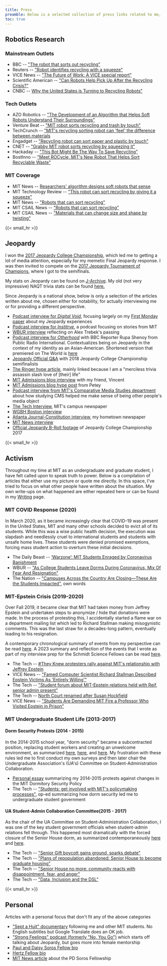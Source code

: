 ```yaml
---
title: Press
preamble: Below is a selected collection of press links related to me, my research, and my outside activities.
toc: true
---
```


## Robotics Research

### Mainstream Outlets

* BBC -- ["The robot that sorts out recycling"](https://www.bbc.com/news/av/technology-47826476/the-robot-that-sorts-out-recycling)
* Reuters -- ["Robot identifies recycling with a squeeze"](https://uk.reuters.com/video/2019/04/17/robot-identifies-recycling-with-a-squeez?videoId=539015307)
* VICE News -- ["The Future of Work: A VICE special report"](https://www.youtube.com/watch?v=_LOjXwKB7V0&feature=youtu.be&t=4)
* Scientific American -- ["Can Robots Help Pick Up After the Recycling Crisis?"](https://www.scientificamerican.com/article/can-robots-help-pick-up-after-the-recycling-crisis/)
* CNBC -- [Why the United States is Turning to Recycling Robots"](https://www.youtube.com/watch?v=1mxaN_xqQh4)

<!-- 
* Yahoo -- ["It's not quite Wall-E, but MIT's recycling robot can detect paper, plastic, and metal by touch"](https://finance.yahoo.com/news/not-quite-wall-e-mit-020553754.html)
* MSN -- ["It's not quite Wall-E, but MIT's recycling robot can detect paper, plastic, and metal by touch"](https://www.msn.com/en-us/news/technology/it’s-not-quite-wall-e-but-mit’s-recycling-robot-can-detect-paper-plastic-and-metal-by-touch/ar-BBVRe0m)
* Economic Times -- ["RoCycle: The robot that can automatically sort recyclable materials by just touching them"](https://economictimes.indiatimes.com/magazines/panache/rocycle-the-robot-that-can-automatically-sort-recyclable-materials-by-just-touching-them/articleshow/68863449.cms)
 -->
<!--  -->

### Tech Outlets

* AZO Robotics -- ["The Development of an Algorithm that Helps Soft Robots Understand Their Surroundings"](https://www.azorobotics.com/Article.aspx?ArticleID=393)
* Venture Beat -- ["MIT robot sorts recycling and trash by touch"](https://venturebeat.com/2019/04/10/mit-robot-sorts-recycling-and-trash-by-touch/)
* TechCrunch -- ["MIT's recycling sorting robot can 'feel' the difference between materials](https://techcrunch.com/2019/04/11/mits-recycling-sorting-robot-can-feel-the-difference-between-materials/)
* Engadget -- ["Recycling robot can sort paper and plastic by touch"](https://www.engadget.com/2019/04/11/mit-recycling-robot/)
* CNET -- ["Grabby MIT robot sorts recycling by squeezing it"](https://www.cnet.com/news/grabby-mit-robot-sorts-recycling-by-squeezing-it/)
* Hackaday -- ["This Bot Might Be The Way To Save Recycling"](https://hackaday.com/2019/04/13/this-bot-might-be-the-way-to-save-recycling/)
* BostInno -- ["Meet ROCycle, MIT's New Robot That Helps Sort Recyclable Waste"](https://www.americaninno.com/boston/inno-news-boston/meet-rocycle-mits-new-robot-that-helps-sort-recyclable-waste/)

<!-- <li> Axios -- <a href="https://www.axios.com/newsletters/axios-future-1e89ee76-6fa3-4823-a08a-c1e87115d339.html">"1 recycling thing: A robot sorter"</a></li>
<li>RedBull -- <a href="https://www.redbull.com/sg-en/mit-rocycle-recycling-robot">"ROCycle is the eco robot taking recycling up a gear"</li>
<li>IEEE Spectrum -- <a href="https://spectrum.ieee.org/automaton/robotics/robotics-hardware/video-friday-soft-robots-and-more">"Video Friday: Soft Robots, and More"</a></li>
<li>Mashable -- <a href="https://mashable.com/video/mit-recycling-robot-detects-recyclable-materials-without-having-to-look/">"This robot can sort recyclable materials without even so much as a peek at them"</a></li>
<li>New Atlas -- <a href="https://newatlas.com/rocycle-recycling-robot-hand/59273/">"Robotic recycling hand knows which materials it's grabbing"</a></li>
<li>Slashgear -- <a href="https://www.slashgear.com/mits-recycling-robot-automatically-sorts-the-trash-12573040/">"MIT's recycling robot automatically sorts the trash</a></li>
<li>The Engineer -- <a href="https://www.theengineer.co.uk/rocycle-recycling-csail/">"RoCycle robot gets a feel for paper, metal and plastic</a></li>
<li>Digital Trends -- <a href="https://www.digitaltrends.com/cool-tech/mit-rocycle-robot/">"MIT's bot sifts through trash to do your recycling for you "</a></li>
<li>EPPM Magazine -- <a href="https://www.eppm.com/machinery/mit-recycling-robots-sort-using-touch/">"MIT recycling robots sorts using touch"</a></li>
<li>Hackster.io -- <a href="https://blog.hackster.io/mits-rocycle-robot-is-capable-of-auto-sorting-recyclables-40826b5397e3">"MIT's RoCycle Robot Is Capable of Auto-Sorting Recyclables"</a></li>
<li>Geek.com -- <a href="https://www.geek.com/tech/new-mit-robot-sorts-recycling-by-giving-it-a-squeeze-1782473/">"New MIT Robot Sorts Recycling By Giving It a Squeeze"</a></li>
<li>BGR -- <a href="https://bgr.com/2019/04/11/mit-csail-rocycle-recycle-robot-tells-paper-plastic-and-metal-apart/">"It's not quite Wall-E, but MIT's recycling robot can detect paper, plastic, and metal by touch"</a></li>
<li>IET -- <a href="https://eandt.theiet.org/content/articles/2019/04/recycling-robot-that-sorts-waste-by-touch-built-by-scientists/">"Recycling robot that sorts waste by 'touch' built by scientists"</a></li>
<li>Science Times -- <a href="https://www.sciencetimes.com/articles/20148/20190415/recycling-bot-may-save-planet-earth.htm">(1)</a>, <a href="https://www.sciencetimes.com/articles/20406/20190418/scientists-design-a-robot-hand-that-can-segregate-recyclable-waste.htm">(2)</a>, <a href="https://www.sciencetimes.com/articles/20128/20190414/tactile-sensors-boost-recycling-capacity-of-robot.htm">(3)</a></li>-->

### MIT Coverage

* MIT News -- [Researchers' algorithm designs soft robots that sense](https://news.mit.edu/2021/sensor-soft-robots-placement-0322)
* MIT Technology Review -- ["This robot can sort recycling by giving it a squeeze"](https://www.technologyreview.com/s/613299/this-robot-can-sort-recycling-by-giving-it-a-squeeze/)
* MIT News -- ["Robots that can sort recycling"](http://news.mit.edu/2019/mit-robots-can-sort-recycling-0416)
* MIT CSAIL News -- ["Robots that can sort recycling"](https://www.csail.mit.edu/news/robots-can-sort-recycling)
* MIT CSAIL News -- ["Materials that can change size and shape by twisting"](https://www.csail.mit.edu/news/materials-can-change-size-and-shape-twisting)

{{< small_hr >}}

## Jeopardy

I won the [2017 Jeopardy College Championship](https://www.jeopardy.com/tournaments/2017/college-championship), which led me to getting a lot of media attention, especially for my memetic Final Jeopardy response. I was then invited to compete on the [2017 Jeopardy Tournament of Champions](https://www.jeopardy.com/tournaments/2017/tournament-of-champions), where I got to the semifinals.

My stats on Jeopardy can be found on [J-Archive](http://www.j-archive.com/showplayer.php?player_id=11142). My old (not very impressive) NAQT trivia stats can be found [here.](https://www.naqt.com/stats/player/index.jsp?contact_id=92383)

Since Jeopardy is a national show, below is only a selection of the articles written about me, chosen either for notability, for actually interviewing me or for providing a different perspective.

* [Podcast interview for _Digital Void_](https://www.digitalvoid.media/podcast/ep-42-lilly-chin), focusing largely on my [First Monday paper](https://firstmonday.org/ojs/index.php/fm/article/view/11674/10115) about my Jeopardy experiences
* [Podcast interview for _Institrve_](https://institrve.com/004-nontrivial-consequences/), a podcast focusing on stories from MIT
* [WBUR interview](https://www.wbur.org/radioboston/2020/11/10/jeopardy-contestant-alex-trebek) reflecting on Alex Trebek's passing
* [Podcast interview for _Otherhood_](https://www.pri.org/programs/otherhood/spiciest-memelord-revealed) with BBC Reporter Rupa Shenoy from Public Radio International. Contextualizes being on Jeopardy in the context of my identity as an Asian-American. Shortened version that premiered on The World is [here](https://www.pri.org/programs/pris-world/helping-victims-sex-trafficking-woman-fights-gold-mine-and-pushing-k-pop)
* [Jeopardy Official Q&A](https://www.youtube.com/watch?v=G6KXUvgpeHM) with 2018 Jeopardy College Championship semifinalists
* [The Ringer hype article](https://www.theringer.com/tv/2017/11/13/16644420/jeopardy-tournament-of-champions), mainly linked because I am a "merciless trivia assassin slash love of \[their\] life"
* [MIT Admissions blog interview](http://mitadmissions.org/blogs/entry/lilly-chin) with my friend, Vincent
* [MIT Admissions blog hype post](http://mitadmissions.org/blogs/entry/emergency-blog-post-because-lilly-chin-is-the-greatest-of-all-time) from Petey
* [Podcast interview from MIT's Comparative Media Studies department](http://cmsw.mit.edu/spiciest-memelord-lilly-chin-jeopardy-podcast/) about how studying CMS helped me make sense of being other people's media object
* [The Tech Interview](https://thetech.com/2017/03/02/lilly-chin-jeopardy), MIT's campus newspaper
* [WGBH Boston interview](https://www.wgbh.org/news/2017/03/01/local-news/mit-student-lilly-chin-her-jeopardy-college-championship-win)
* [Atlanta Journal-Constitution interview](https://www.ajc.com/blog/radiotvtalk/decatur-resident-westminster-grad-lilly-chin-wins-2017-jeopardy-college-tournament-champions/5mPT1SvlpsemWBS4rrgvxM/), my hometown newspaper
* [MIT News interview](http://news.mit.edu/2017/mit-senior-lilly-chin-wins-jeopardy-college-championship-0224)
* [Official Jeopardy B-Roll footage](https://www.youtube.com/playlist?list=PLQIvcK9m8SP7hwl3ScUEeUm5ebhmcKuyq) of Jeopardy College Championship 2017

{{< small_hr >}}

## Activism

Throughout my time at MIT as an undergraduate and graduate student, I have felt called upon to speak truth to power. Below is a compilation of articles that either use my picture or quote me directly. In this space, I've tried to focus on what other people have written about the situation. My own write-ups on what happened are either repeated here or can be found in my [Writing](/projects/writing/index.html) page.

### MIT COVID Response (2020)

In March 2020, as it became increasingly clear that COVID-19 was present in the United States, MIT and many other schools decided to evict all of its students. While this was a wise public health decision, the execution was slapdash and needlessly cruel to international students and students with unsafe home lives. These students were denied promised exemptions, forcing mass student action to overturn these initial decisions.

* The Daily Beast -- [‘Warzone’: MIT Students Enraged by Coronavirus Banishment](https://www.thedailybeast.com/warzone-mit-students-enraged-by-coronavirus-banishment)
* WBUR -- ["As College Students Leave Dorms During Coronavirus, Mix Of Fear And Resignation"](https://www.wbur.org/edify/2020/03/13/coronavirus-dorms-empty)
* The Nation -- ["Campuses Across the Country Are Closing—These Are the Students Impacted"](https://www.thenation.com/article/society/campuses-across-the-country-are-closing-these-are-the-students-impacted/), own words

### MIT-Epstein Crisis (2019-2020)

Over Fall 2019, it became clear that MIT had taken money from Jeffrey Epstein and undertaken steps to anonymize / hide that donations were made. In the process of protesting this, I accidentally started a flame war on a department mailing list which led to Richard Stallman making misogynistic comments. This was the last straw for a decades-long pattern, eventually leading to his resignation.

A contemporary chronological summary of events from my perspective can be read [here](https://litchin.wordpress.com/2019/10/01/an-oral-history/). A 2023 summary and reflection of the events that I wrote as part of my interview prep for the Schmidt Science Fellows can be read [here](/files/ltchin_MITEpstein2023.pdf).

* The Tech -- [#They Knew protesters rally against MIT's relationship with Jeffrey Epstein](https://thetech.com/2019/09/19/they-knew-protest-against-epstein-donations)
* VICE News -- ["Famed Computer Scientist Richard Stallman Described Epstein Victims As 'Entirely Willing'"](https://www.vice.com/en/article/9ke3ke/famed-computer-scientist-richard-stallman-described-epstein-victims-as-entirely-willing)
* The Tech -- ["Student forum about MIT-Epstein relations held with Reif, senior admin present"](https://thetech.com/2019/10/03/mit-epstein-student-forum)
* The Tech -- [North Court renamed after Susan Hockfield](https://thetech.com/2019/10/10/protestors-rally-against-renaming-hockfield-court)
* VICE News -- ["Students Are Demanding MIT Fire a Professor Who Visited Epstein in Prison"](https://www.vice.com/en/article/ne8yvk/students-are-demanding-mit-fire-a-professor-who-visited-epstein-in-prison)

### MIT Undergraduate Student Life (2013-2017)

#### Dorm Security Protests (2014 - 2015)

In the 2014-2015 school year, "dorm security" became a subcontracted position, replacing student workers and creating an unwelcome environment, as summarized [here](https://thetech.com/2014/11/18/dormsecurity-v134-n55), [here](https://thetech.com/2015/04/17/letters-v135-n12), and [here](https://thetech.com/2016/04/08/security-v136-n11). My frustration with these rules led me to first conduct my own surveys and then later chair the Undergraduate Association's (UA's) Committee on Student-Administration Collaboration.

* [Personal essay](/files/ltchin_Burchard.pdf) summarizing my 2014-2015 protests against changes in the MIT Dormitory Security Policy
* The Tech -- ["Students: get involved with MIT's policymaking processes"](https://thetech.com/2016/04/19/security-policies), op-ed summarizing how dorm security led me to undergraduate student government

#### UA Student-Admin Collaboration Committee(2015 - 2017)

As the chair of the UA Committee on Student-Administration Collaboration, I was one of the key student government officials when student-admin relations fell through. This happened most dramatically with the forced closure of the Senior House dorm, as summarized contemporaneously [here](https://mitadmissions.org/blogs/entry/whats-happening-with-senior-house/) and [here](https://mitadmissions.org/blogs/entry/data-justice-for-senior-house/).

* The Tech -- ["Senior Gift boycott gains ground, sparks debate"](https://thetech.com/2016/12/01/senior-gift-boycott)
* The Tech -- ["Plans of repopulation abandoned: Senior House to become graduate housing"](https://thetech.com/2017/07/13/senior-house-grad-dorm)
* The Tech -- ["Senior House no more: community reacts with disappointment, fear, and anger"](https://thetech.com/2017/07/13/senior-house-grad-dorm-reactions)
* The Tech -- ["Data, Inclusion and the DSL"](https://thetech.com/2019/03/14/dsl-data-vassar)

{{< small_hr >}}

## Personal

Articles with a personal focus that don't fit any of the above categories

* ["Sept a Huit" documentary](https://www.youtube.com/watch?v=ag45W_FTTiM) following me and other MIT students. No English subtitles but Google Translate does an OK job.
* ["Strong Feelings" podcast (formerly "No, You Go")](https://www.strongfeelings.co/podcast/s2e9/) which starts off talking about Jeopardy, but goes more into female mentorship
* [Paul and Daisy Soros Fellow bio](https://www.pdsoros.org/meet-the-fellows/lillian-chin)
* [Hertz Fellow bio](http://hertzfoundation.org/fellows/fellow-profile/11325/Lillian-Chin)
* [MIT News article](http://news.mit.edu/2018/mit-graduate-students-awarded-paul-daisy-soros-fellowships-for-new-americans-0417) about the PD Soros Fellowship